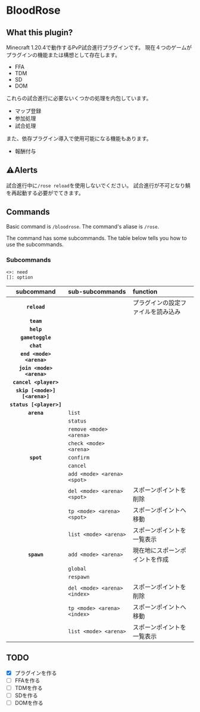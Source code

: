 # BloodRose

## What this plugin?
Minecraft 1.20.4で動作するPvP試合進行プラグインです。
現在４つのゲームがプラグインの機能または構想として存在します。
- FFA
- TDM
- SD
- DOM

これらの試合進行に必要ないくつかの処理を内包しています。
- マップ登録
- 参加処理
- 試合処理

また、依存プラグイン導入で使用可能になる機能もあります。
- 報酬付与

## ⚠Alerts
試合進行中に`/rose reload`を使用しないでください。
試合進行が不可となり鯖を再起動する必要がでてきます。

## Commands
Basic command is `/bloodrose`.
The command's aliase is `/rose`.

The command has some subcommands.
The table below tells you how to use the subcommands.

### Subcommands
```
<>: need
[]: option
```
| subcommand | sub-subcommands | function |
|:---:|:---|:---|
|**`reload`**||プラグインの設定ファイルを読み込み|
|**`team`**|||
|**`help`**|||
|**`gametoggle`**|||
|**`chat`**|||
|**`end <mode> <arena>`**|||
|**`join <mode> <arena>`**|||
|**`cancel <player>`**|||
|**`skip [<mode>] [<arena>]`**|||
|**`status [<player>]`**|||
|**`arena`**|`list`||
||`status`||
||`remove <mode> <arena>`||
||`check <mode> <arena>`||
|**`spot`**|`confirm`||
||`cancel`||
||`add <mode> <arena> <spot>`||
||`del <mode> <arena> <spot>`|スポーンポイントを削除|
||`tp <mode> <arena> <spot>`|スポーンポイントへ移動|
||`list <mode> <arena>`|スポーンポイントを一覧表示|
|**`spawn`**|`add <mode> <arena>`|現在地にスポーンポイントを作成|
||`global`||
||`respawn`||
||`del <mode> <arena> <index>`|スポーンポイントを削除|
||`tp <mode> <arena> <index>`|スポーンポイントへ移動|
||`list <mode> <arena>`|スポーンポイントを一覧表示|

## TODO
- [x] プラグインを作る
- [ ] FFAを作る
- [ ] TDMを作る
- [ ] SDを作る
- [ ] DOMを作る

